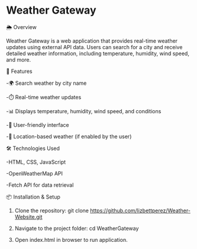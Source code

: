 # Weather Gateway
🌦 Overview

Weather Gateway is a web application that provides real-time weather updates using external API data. Users can search for a city and receive detailed weather information, including temperature, humidity, wind speed, and more.


🚀 Features

-🌍 Search weather by city name

-⏱️ Real-time weather updates

-📊 Displays temperature, humidity, wind speed, and conditions

-🎨 User-friendly interface

-📍 Location-based weather (if enabled by the user)


🛠️ Technologies Used

-HTML, CSS, JavaScript

-OpenWeatherMap API

-Fetch API for data retrieval


📦 Installation & Setup
1. Clone the repository:
 git clone https://github.com/lizbettperez/Weather-Website.git

3. Navigate to the project folder:
   cd WeatherGateway
   
5. Open index.html in browser to run application.
